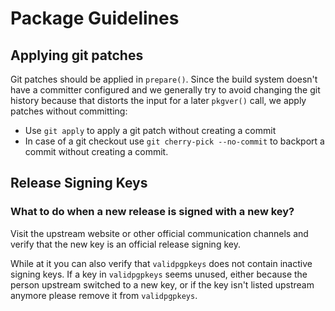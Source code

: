 # Package Guidelines

## Applying git patches

Git patches should be applied in `prepare()`. Since the build system doesn't have a committer configured and we generally try to avoid changing the git history because that distorts the input for a later `pkgver()` call, we apply patches without committing:

* Use `git apply` to apply a git patch without creating a commit
* In case of a git checkout use `git cherry-pick --no-commit` to backport a commit without creating a commit.

## Release Signing Keys

### What to do when a new release is signed with a new key?

Visit the upstream website or other official communication channels and verify that the new key is an official release signing key.

While at it you can also verify that `validpgpkeys` does not contain inactive signing keys. If a key in `validpgpkeys` seems unused, either because the person upstream switched to a new key, or if the key isn't listed upstream anymore please remove it from `validpgpkeys`.
